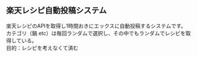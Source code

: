 ## 楽天レシピ自動投稿システム
楽天レシピのAPIを取得し1時間おきにエックスに自動投稿するシステムです。  
カテゴリ（鍋 etc）は毎回ランダムで選択し、その中でもランダムでレシピを取得している。  
目的：レシピを考えなくて済む  

